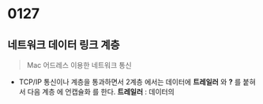 # 0127

## 네트워크 데이터 링크 계층 

>Mac 어드레스 이용한 네트워크 통신
- TCP/IP 통신이나 계층을 통과하면서 2계층 에서는 데이터에 **트레일러** 와 **?** 를 붙혀서 다음 계층 에 언캡슐화 를 한다.
  **트레일러** : 데이터의 